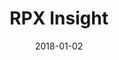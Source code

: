 ---
layout: site
title: "RPX Insight"
date: 2018-01-02
categories: [community]
version: 1.5.8
major: 1
minor: 5
patch: 8
slug: rpx-insight
link: http://insight.rpxcorp.com/
submitter: lpolepeddi
permalink: /sites/:slug
---